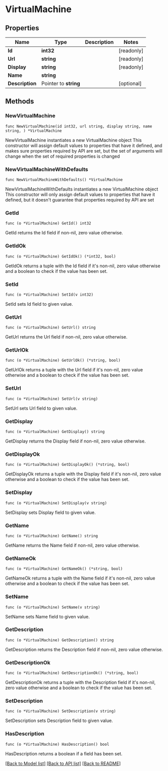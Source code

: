 # VirtualMachine

## Properties

Name | Type | Description | Notes
------------ | ------------- | ------------- | -------------
**Id** | **int32** |  | [readonly] 
**Url** | **string** |  | [readonly] 
**Display** | **string** |  | [readonly] 
**Name** | **string** |  | 
**Description** | Pointer to **string** |  | [optional] 

## Methods

### NewVirtualMachine

`func NewVirtualMachine(id int32, url string, display string, name string, ) *VirtualMachine`

NewVirtualMachine instantiates a new VirtualMachine object
This constructor will assign default values to properties that have it defined,
and makes sure properties required by API are set, but the set of arguments
will change when the set of required properties is changed

### NewVirtualMachineWithDefaults

`func NewVirtualMachineWithDefaults() *VirtualMachine`

NewVirtualMachineWithDefaults instantiates a new VirtualMachine object
This constructor will only assign default values to properties that have it defined,
but it doesn't guarantee that properties required by API are set

### GetId

`func (o *VirtualMachine) GetId() int32`

GetId returns the Id field if non-nil, zero value otherwise.

### GetIdOk

`func (o *VirtualMachine) GetIdOk() (*int32, bool)`

GetIdOk returns a tuple with the Id field if it's non-nil, zero value otherwise
and a boolean to check if the value has been set.

### SetId

`func (o *VirtualMachine) SetId(v int32)`

SetId sets Id field to given value.


### GetUrl

`func (o *VirtualMachine) GetUrl() string`

GetUrl returns the Url field if non-nil, zero value otherwise.

### GetUrlOk

`func (o *VirtualMachine) GetUrlOk() (*string, bool)`

GetUrlOk returns a tuple with the Url field if it's non-nil, zero value otherwise
and a boolean to check if the value has been set.

### SetUrl

`func (o *VirtualMachine) SetUrl(v string)`

SetUrl sets Url field to given value.


### GetDisplay

`func (o *VirtualMachine) GetDisplay() string`

GetDisplay returns the Display field if non-nil, zero value otherwise.

### GetDisplayOk

`func (o *VirtualMachine) GetDisplayOk() (*string, bool)`

GetDisplayOk returns a tuple with the Display field if it's non-nil, zero value otherwise
and a boolean to check if the value has been set.

### SetDisplay

`func (o *VirtualMachine) SetDisplay(v string)`

SetDisplay sets Display field to given value.


### GetName

`func (o *VirtualMachine) GetName() string`

GetName returns the Name field if non-nil, zero value otherwise.

### GetNameOk

`func (o *VirtualMachine) GetNameOk() (*string, bool)`

GetNameOk returns a tuple with the Name field if it's non-nil, zero value otherwise
and a boolean to check if the value has been set.

### SetName

`func (o *VirtualMachine) SetName(v string)`

SetName sets Name field to given value.


### GetDescription

`func (o *VirtualMachine) GetDescription() string`

GetDescription returns the Description field if non-nil, zero value otherwise.

### GetDescriptionOk

`func (o *VirtualMachine) GetDescriptionOk() (*string, bool)`

GetDescriptionOk returns a tuple with the Description field if it's non-nil, zero value otherwise
and a boolean to check if the value has been set.

### SetDescription

`func (o *VirtualMachine) SetDescription(v string)`

SetDescription sets Description field to given value.

### HasDescription

`func (o *VirtualMachine) HasDescription() bool`

HasDescription returns a boolean if a field has been set.


[[Back to Model list]](../README.md#documentation-for-models) [[Back to API list]](../README.md#documentation-for-api-endpoints) [[Back to README]](../README.md)


